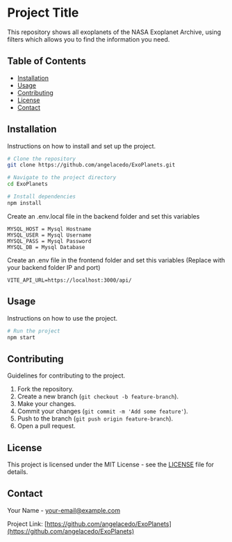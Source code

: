 # Project Title

This repository shows all exoplanets of the NASA Exoplanet Archive, using filters which allows you to find the information you need.

## Table of Contents

- [Installation](#installation)
- [Usage](#usage)
- [Contributing](#contributing)
- [License](#license)
- [Contact](#contact)

## Installation

Instructions on how to install and set up the project.

```bash
# Clone the repository
git clone https://github.com/angelacedo/ExoPlanets.git

# Navigate to the project directory
cd ExoPlanets

# Install dependencies
npm install
```


Create an .env.local file in the backend folder and set this variables
````
MYSQL_HOST = Mysql Hostname
MYSQL_USER = Mysql Username
MYSQL_PASS = Mysql Password
MYSQL_DB = Mysql Database
`````

Create an .env file in the frontend folder and set this variables (Replace with your backend folder IP and port)
````
VITE_API_URL=https://localhost:3000/api/
`````


## Usage

Instructions on how to use the project.

```bash
# Run the project
npm start
```

## Contributing

Guidelines for contributing to the project.

1. Fork the repository.
2. Create a new branch (`git checkout -b feature-branch`).
3. Make your changes.
4. Commit your changes (`git commit -m 'Add some feature'`).
5. Push to the branch (`git push origin feature-branch`).
6. Open a pull request.

## License

This project is licensed under the MIT License - see the [LICENSE](LICENSE) file for details.

## Contact

Your Name - [your-email@example.com](mailto:your-email@example.com)

Project Link: [https://github.com/angelacedo/ExoPlanets](https://github.com/angelacedo/ExoPlanets)